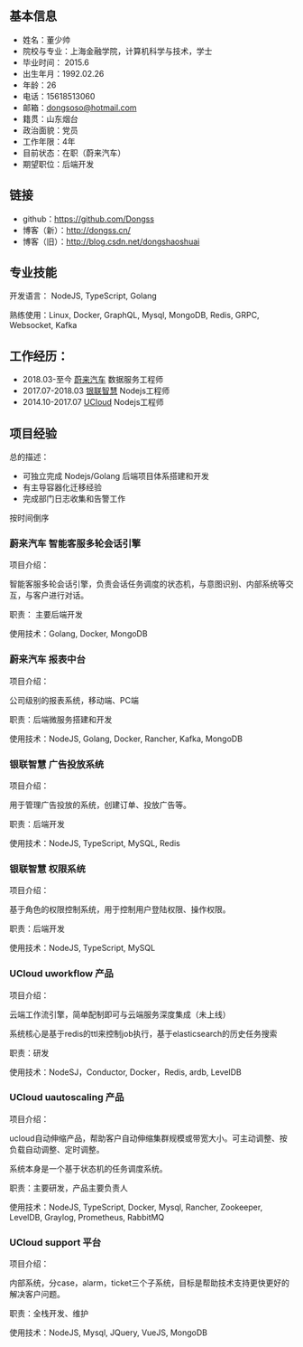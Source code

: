 

## 基本信息

* 姓名：董少帅
* 院校与专业：上海金融学院，计算机科学与技术，学士
* 毕业时间： 2015.6
* 出生年月：1992.02.26
* 年龄：26
* 电话：15618513060
* 邮箱：dongsoso@hotmail.com
* 籍贯：山东烟台
* 政治面貌：党员
* 工作年限：4年
* 目前状态：在职（蔚来汽车）
* 期望职位：后端开发

## 链接

* github：https://github.com/Dongss
* 博客（新）：http://dongss.cn/
* 博客（旧）：http://blog.csdn.net/dongshaoshuai

## 专业技能

开发语言： NodeJS, TypeScript, Golang

熟练使用：Linux, Docker, GraphQL, Mysql, MongoDB, Redis, GRPC, Websocket, Kafka

## 工作经历：

* 2018.03-至今 [蔚来汽车](https://www.nio.cn/) 数据服务工程师
* 2017.07-2018.03 [银联智慧](https://www.unionpaysmart.com/) Nodejs工程师
* 2014.10-2017.07 [UCloud](https://www.ucloud.cn/) Nodejs工程师

## 项目经验

总的描述：

* 可独立完成 Nodejs/Golang 后端项目体系搭建和开发
* 有主导容器化迁移经验
* 完成部门日志收集和告警工作

按时间倒序

### 蔚来汽车 智能客服多轮会话引擎

项目介绍：

智能客服多轮会话引擎，负责会话任务调度的状态机，与意图识别、内部系统等交互，与客户进行对话。

职责： 主要后端开发

使用技术：Golang, Docker, MongoDB

### 蔚来汽车 报表中台

项目介绍：

公司级别的报表系统，移动端、PC端

职责：后端微服务搭建和开发

使用技术：NodeJS, Golang, Docker, Rancher, Kafka, MongoDB

### 银联智慧 广告投放系统

项目介绍：

用于管理广告投放的系统，创建订单、投放广告等。

职责：后端开发

使用技术：NodeJS, TypeScript, MySQL, Redis

### 银联智慧 权限系统

项目介绍：

基于角色的权限控制系统，用于控制用户登陆权限、操作权限。

职责：后端开发

使用技术：NodeJS, TypeScript, MySQL

### UCloud uworkflow 产品

项目介绍：

云端工作流引擎，简单配制即可与云端服务深度集成（未上线）

系统核心是基于redis的ttl来控制job执行，基于elasticsearch的历史任务搜索 

职责：研发

使用技术：NodeSJ，Conductor, Docker，Redis, ardb, LevelDB

### UCloud uautoscaling 产品

项目介绍：

ucloud自动伸缩产品，帮助客户自动伸缩集群规模或带宽大小。可主动调整、按负载自动调整、定时调整。

系统本身是一个基于状态机的任务调度系统。

职责：主要研发，产品主要负责人

使用技术：NodeJS, TypeScript, Docker, Mysql, Rancher, Zookeeper, LevelDB, Graylog, Prometheus, RabbitMQ

### UCloud support 平台

项目介绍：

内部系统，分case，alarm，ticket三个子系统，目标是帮助技术支持更快更好的解决客户问题。

职责：全栈开发、维护

使用技术：NodeJS, Mysql, JQuery, VueJS, MongoDB
